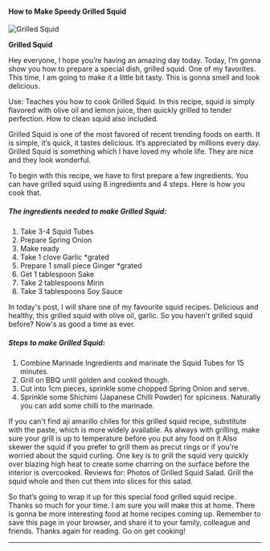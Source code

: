             

#### How to Make Speedy Grilled Squid

![Grilled Squid](https://img-global.cpcdn.com/recipes/f27afe4123b05e42/751x532cq70/grilled-squid-recipe-main-photo.jpg)

**Grilled Squid**

Hey everyone, I hope you’re having an amazing day today. Today, I’m gonna show you how to prepare a special dish, grilled squid. One of my favorites. This time, I am going to make it a little bit tasty. This is gonna smell and look delicious.

Use: Teaches you how to cook Grilled Squid. In this recipe, squid is simply flavored with olive oil and lemon juice, then quickly grilled to tender perfection. How to clean squid also included.

Grilled Squid is one of the most favored of recent trending foods on earth. It is simple, it’s quick, it tastes delicious. It’s appreciated by millions every day. Grilled Squid is something which I have loved my whole life. They are nice and they look wonderful.

To begin with this recipe, we have to first prepare a few ingredients. You can have grilled squid using 8 ingredients and 4 steps. Here is how you cook that.

##### The ingredients needed to make Grilled Squid:

1.  Take 3-4 Squid Tubes
2.  Prepare Spring Onion
3.  Make ready <Marinade Ingredients>
4.  Take 1 clove Garlic \*grated
5.  Prepare 1 small piece Ginger \*grated
6.  Get 1 tablespoon Sake
7.  Take 2 tablespoons Mirin
8.  Take 3 tablespoons Soy Sauce

In today's post, I will share one of my favourite squid recipes. Delicious and healthy, this grilled squid with olive oil, garlic. So you haven't grilled squid before? Now's as good a time as ever.

##### Steps to make Grilled Squid:

1.  Combine Marinade Ingredients and marinate the Squid Tubes for 15 minutes.
2.  Grill on BBQ until golden and cooked though.
3.  Cut into 1cm pieces, sprinkle some chopped Spring Onion and serve.
4.  Sprinkle some Shichimi (Japanese Chilli Powder) for spiciness. Naturally you can add some chilli to the marinade.

If you can't find ají amarillo chiles for this grilled squid recipe, substitute with the paste, which is more widely available. As always with grilling, make sure your grill is up to temperature before you put any food on it Also skewer the squid if you prefer to grill them as precut rings or if you're worried about the squid curling. One key is to grill the squid very quickly over blazing high heat to create some charring on the surface before the interior is overcooked. Reviews for: Photos of Grilled Squid Salad. Grill the squid whole and then cut them into slices for this salad.

So that’s going to wrap it up for this special food grilled squid recipe. Thanks so much for your time. I am sure you will make this at home. There is gonna be more interesting food at home recipes coming up. Remember to save this page in your browser, and share it to your family, colleague and friends. Thanks again for reading. Go on get cooking!

* * *